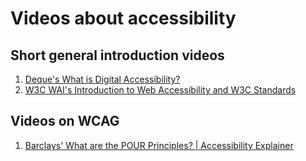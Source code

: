 # Videos about accessibility

## Short general introduction videos
1. [Deque's What is Digital Accessibility?](https://www.youtube.com/watch?v=grrx2Lva7T0)
1. [W3C WAI's Introduction to Web Accessibility and W3C Standards](https://www.youtube.com/watch?v=20SHvU2PKsM)


## Videos on WCAG
1. [Barclays' What are the POUR Principles? | Accessibility Explainer](https://www.youtube.com/watch?v=kwhbZHI1URw)
